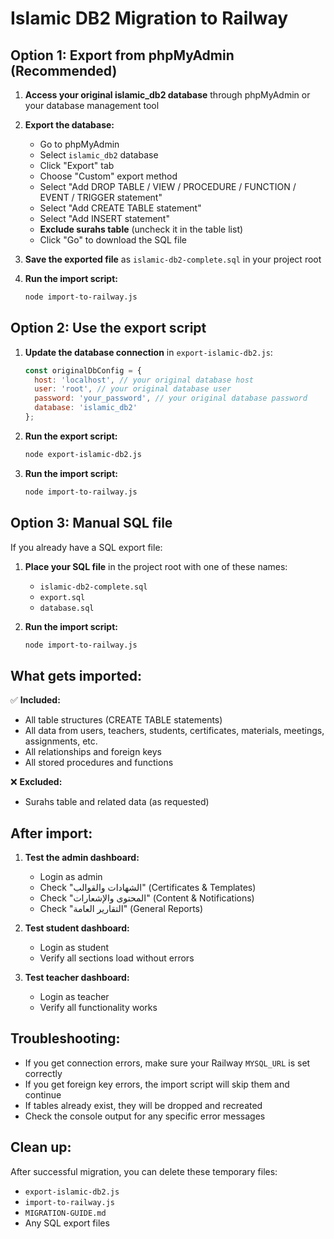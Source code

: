 # Islamic DB2 Migration to Railway

## Option 1: Export from phpMyAdmin (Recommended)

1. **Access your original islamic_db2 database** through phpMyAdmin or your database management tool

2. **Export the database:**
   - Go to phpMyAdmin
   - Select `islamic_db2` database
   - Click "Export" tab
   - Choose "Custom" export method
   - Select "Add DROP TABLE / VIEW / PROCEDURE / FUNCTION / EVENT / TRIGGER statement"
   - Select "Add CREATE TABLE statement"
   - Select "Add INSERT statement"
   - **Exclude surahs table** (uncheck it in the table list)
   - Click "Go" to download the SQL file

3. **Save the exported file** as `islamic-db2-complete.sql` in your project root

4. **Run the import script:**
   ```bash
   node import-to-railway.js
   ```

## Option 2: Use the export script

1. **Update the database connection** in `export-islamic-db2.js`:
   ```javascript
   const originalDbConfig = {
     host: 'localhost', // your original database host
     user: 'root', // your original database user
     password: 'your_password', // your original database password
     database: 'islamic_db2'
   };
   ```

2. **Run the export script:**
   ```bash
   node export-islamic-db2.js
   ```

3. **Run the import script:**
   ```bash
   node import-to-railway.js
   ```

## Option 3: Manual SQL file

If you already have a SQL export file:

1. **Place your SQL file** in the project root with one of these names:
   - `islamic-db2-complete.sql`
   - `export.sql`
   - `database.sql`

2. **Run the import script:**
   ```bash
   node import-to-railway.js
   ```

## What gets imported:

✅ **Included:**
- All table structures (CREATE TABLE statements)
- All data from users, teachers, students, certificates, materials, meetings, assignments, etc.
- All relationships and foreign keys
- All stored procedures and functions

❌ **Excluded:**
- Surahs table and related data (as requested)

## After import:

1. **Test the admin dashboard:**
   - Login as admin
   - Check "الشهادات والقوالب" (Certificates & Templates)
   - Check "المحتوى والإشعارات" (Content & Notifications)  
   - Check "التقارير العامة" (General Reports)

2. **Test student dashboard:**
   - Login as student
   - Verify all sections load without errors

3. **Test teacher dashboard:**
   - Login as teacher
   - Verify all functionality works

## Troubleshooting:

- If you get connection errors, make sure your Railway `MYSQL_URL` is set correctly
- If you get foreign key errors, the import script will skip them and continue
- If tables already exist, they will be dropped and recreated
- Check the console output for any specific error messages

## Clean up:

After successful migration, you can delete these temporary files:
- `export-islamic-db2.js`
- `import-to-railway.js`
- `MIGRATION-GUIDE.md`
- Any SQL export files

